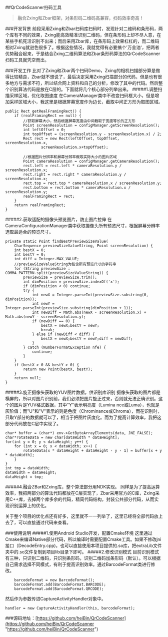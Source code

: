 ##QrCodeScanner扫码工具
> 融合Zxing和Zbar框架，对条形码二维码高兼容，扫码效率奇高！

###开发背景
前段采用Zxing和Zbar扫码库扫码时，发现针对二维码和条形码，两个库有不同的效果，Zxing能高效精准识别二维码，但在条形码上却不尽人意，在某些手机死活识别不出来；而后采用Zbar库，在条形码上效果杠杠的，而二维码相对Zxing就逊色很多了。根据这些情况，我就觉得有必要搞个'万金油'，把两者优势融合起来，于是结合Zxing二维码算法和Zbar条形码算法的QrCodeScanner扫码工具就凭空而出。

###开发工作
比对了Zxing和Zbar两个扫码Demo，Zxing的相机扫描部分算是做得比较精良，Zbar就不想说了，最后决定采用Zxing扫描部分的代码，但是也有很多地方与需求不符，所以结合网上资料和自己的分析，修改了其中的代码。然后整个识别算法代码是放在C层的。下面就将几个核心部分列举出来。
#####1.调整扫描采样区域，优化取图速度
在CameraManager类中不改变扫码框大小，但是增加采样区域大小，我这里是根据屏幕宽度作为边长，截取中间正方形为取图区域。

	public Rect getRealFramingRect() {
		if (realFramingRect == null) {
			//获取屏幕大小，然后根据屏幕宽度由中间截取于宽度等长的正方形
			Point screenResolution = configManager.getScreenResolution();
			int leftOffset = 0;
			int topOffset = (screenResolution.y - screenResolution.x) / 2;
			Rect rect = new Rect(leftOffset, topOffset, screenResolution.x,
					screenResolution.x+topOffset);
			
			//根据图片分辨率和屏幕分辨率截取实际大小的图片区域
			Point cameraResolution = configManager.getCameraResolution();
			rect.left = rect.left * cameraResolution.y / screenResolution.x;
			rect.right = rect.right * cameraResolution.y / screenResolution.x;
			rect.top = rect.top * cameraResolution.x / screenResolution.y;
			rect.bottom = rect.bottom * cameraResolution.x / screenResolution.y;
			realFramingRect = rect;
		}
		return realFramingRect;
	}
#####2.获取适配的摄像头预览图片，防止图片拉伸
在CameraConfigurationManager类中获取摄像头所有预览尺寸，根据屏幕分辨率选取最适合的预览尺寸。

	private static Point findBestPreviewSizeValue(
		CharSequence previewSizeValueString, Point screenResolution) {
		int bestX = 0;
		int bestY = 0;
		int diff = Integer.MAX_VALUE;
		//previewSizeValueString为包含所有预览尺寸的字符串
		for (String previewSize : COMMA_PATTERN.split(previewSizeValueString)) {
			previewSize = previewSize.trim();
			int dimPosition = previewSize.indexOf('x');
			if (dimPosition < 0) continue;
			try {
				int newX = Integer.parseInt(previewSize.substring(0, dimPosition));
				int newY = Integer.parseInt(previewSize.substring(dimPosition + 1));
				int newDiff = Math.abs(newX - screenResolution.x) + Math.abs(newY - screenResolution.y);
				if (newDiff == 0) {
					bestX = newX;bestY = newY;
					break;
				} else if (newDiff < diff) {
					bestX = newX;bestY = newY;diff = newDiff;
				}
			} catch (NumberFormatException nfe) {
				continue;
			}
		}
		if (bestX > 0 && bestY > 0) {
			return new Point(bestX, bestY);
		}
		return null;
	}
#####3.旋正摄像头获取的YUV图片数据，供识别库识别
摄像头获取的图片都是横屏的，所以对图片识别前，我们必须把图片旋正过来，否则就无法正确识别。这个的图片是YUV格式数据，其中"Y"表示明亮度（Lumina nce或Luma），也就是灰阶值；而"U"和"V"表示的则是色度（Chrominance或Chroma），而在识别时，只取Y部分的数据就可以了，相当于把图片灰度化。而为了提高计算效率，我把这部分代码放在C层中实现了。

	char* buffer = (char*) env->GetByteArrayElements(data, JNI_FALSE);
	char*rotateData = new char[dataWidth * dataHeight];
	for(int y = 0; y < dataHeight; y++) {
		for (int x = 0; x < dataWidth; x++) {
			rotateData[x * dataHeight + dataHeight - y - 1] = buffer[x + y * dataWidth];
		}
	}
	int tmp = dataWidth;
	dataWidth = dataHeight;
	dataHeight = tmp;
#####4.融合ZBar和Zxing库，整个算法部分用NDK实现。
同样是为了提高运算效率，我把两部分的算法代码都放在C层实现了，Zbar采用官方的C库，Zxing采用C++库，去掉两个库多余的代码，精简代码结构，封装公共部分代码，从而实现识别运算上的优化。

关于整个项目的优化点还有好多，这里就不一一列举了，这里已经将全部代码放上去了，可以直接通过代码来查看。

###使用说明
#####1.使用Android Studio开发，配置Cmake环境
这里通过Cmake来编译Native部分代码，所以编译时需要配置Cmake工具。如果不修改jni接口（DecodeEntry.cpp)，也可以直接使用本项目提供的.so库，把extraLib文件夹中的.so文件复制到项目lib目录下即可。
#####2.修改识别模式
目前识别模式有三种，只识别二维码，只识别条形码，识别二维码加条形码（默认）。可以根据自己需求选择不同模式，有利于提高识别效率。通过BarcodeFormat类进行修改。
		
		barcodeFormat = new BarcodeFormat();
		barcodeFormat.add(BarcodeFormat.BARCODE);
		barcodeFormat.add(BarcodeFormat.QRCODE);
然后作为参数传进CaptureActivityHandler对象中。

	handler = new CaptureActivityHandler(this, barcodeFormat);


###源码地址：[https://github.com/heiBin/QrCodeScanner](https://github.com/heiBin/QrCodeScanner "https://github.com/heiBin/QrCodeScanner")